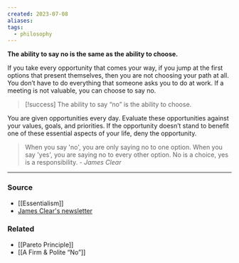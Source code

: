 ```yaml
---
created: 2023-07-08
aliases: 
tags:
  - philosophy
---
```

**The ability to say no is the same as the ability to choose.**

If you take every opportunity that comes your way, if you jump at the first options that present themselves, then you are not choosing your path at all. You don’t have to do everything that someone asks you to do at work. If a meeting is not valuable, you can choose to say no.

> [!success] The ability to say “no” is the ability to choose.

You are given opportunities every day. Evaluate these opportunities against your values, goals, and priorities. If the opportunity doesn’t stand to benefit one of these essential aspects of your life, deny the opportunity.

> When you say 'no', you are only saying no to one option. When you say 'yes', you are saying no to every other option. No is a choice, yes is a responsibility.
	*- James Clear*

****
### Source
- [[Essentialism]]
- [James Clear's newsletter](https://jamesclear.com/newsletter)

### Related
- [[Pareto Principle]]
- [[A Firm & Polite “No”]]